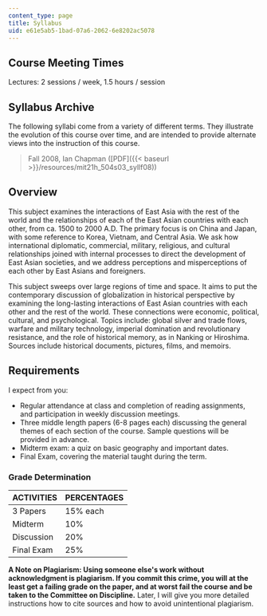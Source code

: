 ```yaml
---
content_type: page
title: Syllabus
uid: e61e5ab5-1bad-07a6-2062-6e8202ac5078
---
```


Course Meeting Times
--------------------

Lectures: 2 sessions / week, 1.5 hours / session

Syllabus Archive
----------------

The following syllabi come from a variety of different terms. They illustrate the evolution of this course over time, and are intended to provide alternate views into the instruction of this course.

> Fall 2008, Ian Chapman ([PDF]({{< baseurl >}}/resources/mit21h_504s03_syllf08))

Overview
--------

This subject examines the interactions of East Asia with the rest of the world and the relationships of each of the East Asian countries with each other, from ca. 1500 to 2000 A.D. The primary focus is on China and Japan, with some reference to Korea, Vietnam, and Central Asia. We ask how international diplomatic, commercial, military, religious, and cultural relationships joined with internal processes to direct the development of East Asian societies, and we address perceptions and misperceptions of each other by East Asians and foreigners.

This subject sweeps over large regions of time and space. It aims to put the contemporary discussion of globalization in historical perspective by examining the long-lasting interactions of East Asian countries with each other and the rest of the world. These connections were economic, political, cultural, and psychological. Topics include: global silver and trade flows, warfare and military technology, imperial domination and revolutionary resistance, and the role of historical memory, as in Nanking or Hiroshima. Sources include historical documents, pictures, films, and memoirs.

Requirements
------------

I expect from you:

*   Regular attendance at class and completion of reading assignments, and participation in weekly discussion meetings.
*   Three middle length papers (6-8 pages each) discussing the general themes of each section of the course. Sample questions will be provided in advance.
*   Midterm exam: a quiz on basic geography and important dates.
*   Final Exam, covering the material taught during the term.

### Grade Determination

| ACTIVITIES | PERCENTAGES |
| --- | --- |
| 3 Papers | 15% each |
| Midterm | 10% |
| Discussion | 20% |
| Final Exam | 25% 

**A Note on Plagiarism: Using someone else's work without acknowledgment is plagiarism. If you commit this crime, you will at the least get a failing grade on the paper, and at worst fail the course and be taken to the Committee on Discipline.** Later, I will give you more detailed instructions how to cite sources and how to avoid unintentional plagiarism.